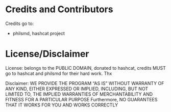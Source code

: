 # Credits and Contributors
Credits go to:

* philsmd, hashcat project

# License/Disclaimer

License: belongs to the PUBLIC DOMAIN, donated to hashcat, credits MUST go to hashcat and philsmd for their hard work. Thx

Disclaimer: WE PROVIDE THE PROGRAM “AS IS” WITHOUT WARRANTY OF ANY KIND, EITHER EXPRESSED OR IMPLIED, INCLUDING, BUT NOT LIMITED TO, THE IMPLIED WARRANTIES OF MERCHANTABILITY AND FITNESS FOR A PARTICULAR PURPOSE Furthermore, NO GUARANTEES THAT IT WORKS FOR YOU AND WORKS CORRECTLY
